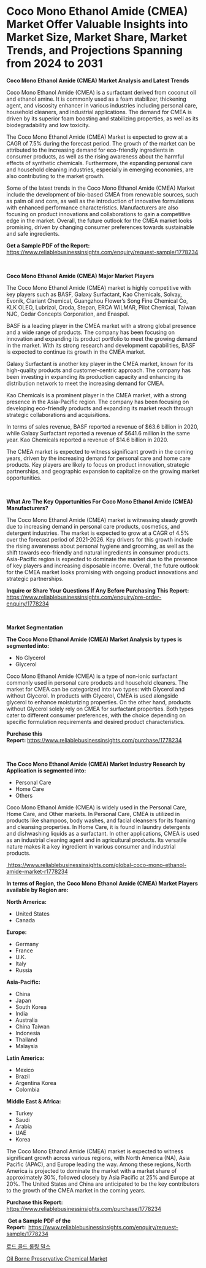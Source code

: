 <p><h1>Coco Mono Ethanol Amide (CMEA) Market Offer Valuable Insights into Market Size, Market Share, Market Trends, and Projections Spanning from 2024 to 2031</h1></p><p><strong>Coco Mono Ethanol Amide (CMEA) Market Analysis and Latest Trends</strong></p>
<p><p>Coco Mono Ethanol Amide (CMEA) is a surfactant derived from coconut oil and ethanol amine. It is commonly used as a foam stabilizer, thickening agent, and viscosity enhancer in various industries including personal care, household cleaners, and industrial applications. The demand for CMEA is driven by its superior foam boosting and stabilizing properties, as well as its biodegradability and low toxicity.</p><p>The Coco Mono Ethanol Amide (CMEA) Market is expected to grow at a CAGR of 7.5% during the forecast period. The growth of the market can be attributed to the increasing demand for eco-friendly ingredients in consumer products, as well as the rising awareness about the harmful effects of synthetic chemicals. Furthermore, the expanding personal care and household cleaning industries, especially in emerging economies, are also contributing to the market growth.</p><p>Some of the latest trends in the Coco Mono Ethanol Amide (CMEA) Market include the development of bio-based CMEA from renewable sources, such as palm oil and corn, as well as the introduction of innovative formulations with enhanced performance characteristics. Manufacturers are also focusing on product innovations and collaborations to gain a competitive edge in the market. Overall, the future outlook for the CMEA market looks promising, driven by changing consumer preferences towards sustainable and safe ingredients.</p></p>
<p><strong>Get a Sample PDF of the Report:&nbsp;</strong> <a href="https://www.reliablebusinessinsights.com/enquiry/request-sample/1778234">https://www.reliablebusinessinsights.com/enquiry/request-sample/1778234</a></p>
<p>&nbsp;</p>
<p><strong>Coco Mono Ethanol Amide (CMEA) Major Market Players</strong></p>
<p><p>The Coco Mono Ethanol Amide (CMEA) market is highly competitive with key players such as BASF, Galaxy Surfactant, Kao Chemicals, Solvay, Evonik, Clariant Chemical, Guangzhou Flower’s Song Fine Chemical Co, KLK OLEO, Lubrizol, Croda, Stepan, ERCA WILMAR, Pilot Chemical, Taiwan NJC, Cedar Concepts Corporation, and Enaspol.</p><p>BASF is a leading player in the CMEA market with a strong global presence and a wide range of products. The company has been focusing on innovation and expanding its product portfolio to meet the growing demand in the market. With its strong research and development capabilities, BASF is expected to continue its growth in the CMEA market.</p><p>Galaxy Surfactant is another key player in the CMEA market, known for its high-quality products and customer-centric approach. The company has been investing in expanding its production capacity and enhancing its distribution network to meet the increasing demand for CMEA.</p><p>Kao Chemicals is a prominent player in the CMEA market, with a strong presence in the Asia-Pacific region. The company has been focusing on developing eco-friendly products and expanding its market reach through strategic collaborations and acquisitions.</p><p>In terms of sales revenue, BASF reported a revenue of $63.6 billion in 2020, while Galaxy Surfactant reported a revenue of $641.6 million in the same year. Kao Chemicals reported a revenue of $14.6 billion in 2020.</p><p>The CMEA market is expected to witness significant growth in the coming years, driven by the increasing demand for personal care and home care products. Key players are likely to focus on product innovation, strategic partnerships, and geographic expansion to capitalize on the growing market opportunities.</p></p>
<p>&nbsp;</p>
<p><strong>What Are The Key Opportunities For Coco Mono Ethanol Amide (CMEA) Manufacturers?</strong></p>
<p><p>The Coco Mono Ethanol Amide (CMEA) market is witnessing steady growth due to increasing demand in personal care products, cosmetics, and detergent industries. The market is expected to grow at a CAGR of 4.5% over the forecast period of 2021-2026. Key drivers for this growth include the rising awareness about personal hygiene and grooming, as well as the shift towards eco-friendly and natural ingredients in consumer products. Asia-Pacific region is expected to dominate the market due to the presence of key players and increasing disposable income. Overall, the future outlook for the CMEA market looks promising with ongoing product innovations and strategic partnerships.</p></p>
<p><strong>Inquire or Share Your Questions If Any Before Purchasing This Report:</strong> <a href="https://www.reliablebusinessinsights.com/enquiry/pre-order-enquiry/1778234">https://www.reliablebusinessinsights.com/enquiry/pre-order-enquiry/1778234</a></p>
<p>&nbsp;</p>
<p><strong>Market Segmentation</strong></p>
<p><strong>The Coco Mono Ethanol Amide (CMEA) Market Analysis by types is segmented into:</strong></p>
<p><ul><li>No Glycerol</li><li>Glycerol</li></ul></p>
<p><p>Coco Mono Ethanol Amide (CMEA) is a type of non-ionic surfactant commonly used in personal care products and household cleaners. The market for CMEA can be categorized into two types: with Glycerol and without Glycerol. In products with Glycerol, CMEA is used alongside glycerol to enhance moisturizing properties. On the other hand, products without Glycerol solely rely on CMEA for surfactant properties. Both types cater to different consumer preferences, with the choice depending on specific formulation requirements and desired product characteristics.</p></p>
<p><strong>Purchase this Report:&nbsp;</strong><a href="https://www.reliablebusinessinsights.com/purchase/1778234">https://www.reliablebusinessinsights.com/purchase/1778234</a></p>
<p>&nbsp;</p>
<p><strong>The Coco Mono Ethanol Amide (CMEA) Market Industry Research by Application is segmented into:</strong></p>
<p><ul><li>Personal Care</li><li>Home Care</li><li>Others</li></ul></p>
<p><p>Coco Mono Ethanol Amide (CMEA) is widely used in the Personal Care, Home Care, and Other markets. In Personal Care, CMEA is utilized in products like shampoos, body washes, and facial cleansers for its foaming and cleansing properties. In Home Care, it is found in laundry detergents and dishwashing liquids as a surfactant. In other applications, CMEA is used as an industrial cleaning agent and in agricultural products. Its versatile nature makes it a key ingredient in various consumer and industrial products.</p></p>
<p><a href="https://www.reliablebusinessinsights.com/global-coco-mono-ethanol-amide-market-r1778234">&nbsp;https://www.reliablebusinessinsights.com/global-coco-mono-ethanol-amide-market-r1778234</a></p>
<p><strong>In terms of Region, the Coco Mono Ethanol Amide (CMEA) Market Players available by Region are:</strong></p>
<p>
    <p> <strong> North America: </strong>
        <ul>
            <li>United States</li>
            <li>Canada</li>
        </ul>
        </p> 
    <p> <strong> Europe: </strong>
        <ul>
            <li>Germany</li>
            <li>France</li>
            <li>U.K.</li>
            <li>Italy</li>
            <li>Russia</li>
        </ul>
        </p> 
    <p> <strong> Asia-Pacific: </strong>
        <ul>
            <li>China</li>
            <li>Japan</li>
            <li>South Korea</li>
            <li>India</li>
            <li>Australia</li>
            <li>China Taiwan</li>
            <li>Indonesia</li>
            <li>Thailand</li>
            <li>Malaysia</li>
        </ul>
        </p> 
    <p> <strong> Latin America: </strong>
        <ul>
            <li>Mexico</li>
            <li>Brazil</li>
            <li>Argentina Korea</li>
            <li>Colombia</li>
        </ul>
        </p> 
    <p> <strong> Middle East & Africa: </strong>
        <ul>
            <li>Turkey</li>
            <li>Saudi</li>
            <li>Arabia</li>
            <li>UAE</li>
            <li>Korea</li>
        </ul>
    </p>
    </p>
<p><p>The Coco Mono Ethanol Amide (CMEA) market is expected to witness significant growth across various regions, with North America (NA), Asia Pacific (APAC), and Europe leading the way. Among these regions, North America is projected to dominate the market with a market share of approximately 30%, followed closely by Asia Pacific at 25% and Europe at 20%. The United States and China are anticipated to be the key contributors to the growth of the CMEA market in the coming years.</p></p>
<p><strong>Purchase this Report: </strong><a href="https://www.reliablebusinessinsights.com/purchase/1778234">https://www.reliablebusinessinsights.com/purchase/1778234</a></p>
<p>&nbsp;<strong>Get a Sample PDF of the Report:&nbsp;&nbsp;</strong><a href="https://www.reliablebusinessinsights.com/enquiry/request-sample/1778234">https://www.reliablebusinessinsights.com/enquiry/request-sample/1778234</a></p>
<p><strong></strong></p>
<p><p><a href="https://github.com/DavidRobb19/Market-Research-Report-List-1/blob/main/8752123144498.md">로드 콜드 롤링 밀스</a></p><p><a href="https://github.com/muhammadasraf467/Market-Research-Report-List-1/blob/main/oil-borne-preservative-chemical-market.md">Oil Borne Preservative Chemical Market</a></p></p>